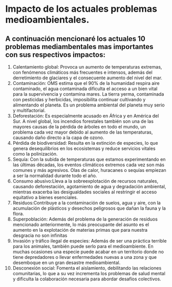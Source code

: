 # Impacto de los actuales problemas medioambientales.

## A continuación mencionaré los actuales 10 problemas mediambentales mas importantes con sus respectivos impactos:
1. Calentamiento global: Provoca un aumento de temperaturas extremas, con fenómenos climáticos más frecuentes e intensos, además del derretimiento de glaciares y el consecuente aumento del nivel del mar. 
2. Contaminación: OMS estima que el 90% de la humanidad respira aire contaminado, el agua contaminada dificulta el acceso a un bien vital para la supervivencia y contamina mares. La tierra yerma, contaminada con pesticidas y herbicidas, imposibilita continuar cultivando y alimentando el planeta. Es un problema ambiental del planeta muy serio y multifactorial.
3. Deforestación: Es especialmente acusado en África y en América del Sur.  A nivel global, los incendios forestales también son una de las mayores causas de la pérdida de árboles en todo el mundo, un problema cada vez mayor debido al aumento de las temperaturas, causando daño directo a la capa de ozono.
4. Pérdida de biodiversidad: Resulta en la extinción de especies, lo que genera desequilibrios en los ecosistemas y reduce servicios vitales como la polinización.
5. Sequía: Con la subida de temperaturas que estamos experimentando en las últimas décadas, los eventos climáticos extremos cada vez son más comunes y más agresivos. Olas de calor, huracanes o sequías empiezan a ser la normalidad durante todo el año.
6. Consumo abusivo:Lleva a la sobreexplotación de recursos naturales, causando deforestación, agotamiento de agua y degradación ambiental, mientras exacerba las desigualdades sociales al restringir el acceso equitativo a bienes esenciales. 
7. Residuos:Contribuye a la contaminación de suelos, agua y aire, con la acumulación de plásticos y desechos peligrosos que dañan la fauna y la flora.
8. Superpoblación: Además del problema de la generación de residuos mencionado anteriormente, lo más preocupante del asunto es el aumento en la explotación de materias primas que para nuestra desgracia no son infinitas
9. Invasión y tráfico ilegal de especies: Además de ser una práctica terrible para los animales, también puede serlo para el medioambiente. En muchas ocasiones una especie puede acabar en un territorio donde no tiene depredadores o llevar enfermedades nuevas a una zona y que desemboque en un gran desastre medioambiental.
10.  Desconexión social: Fomenta el aislamiento, debilitando las relaciones comunitarias, lo que a su vez incrementa los problemas de salud mental y dificulta la colaboración necesaria para abordar desafíos colectivos.
